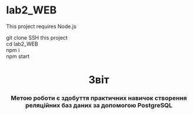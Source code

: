 # lab2_WEB

This project requires Node.js  

git clone SSH this project  
cd lab2_WEB  
npm i  
npm start  

<h1 align="center">Звіт</h1>

<h3 align="center">Метою роботи є здобуття практичних навичок створення реляційних баз даних за допомогою PostgreSQL</h3>
